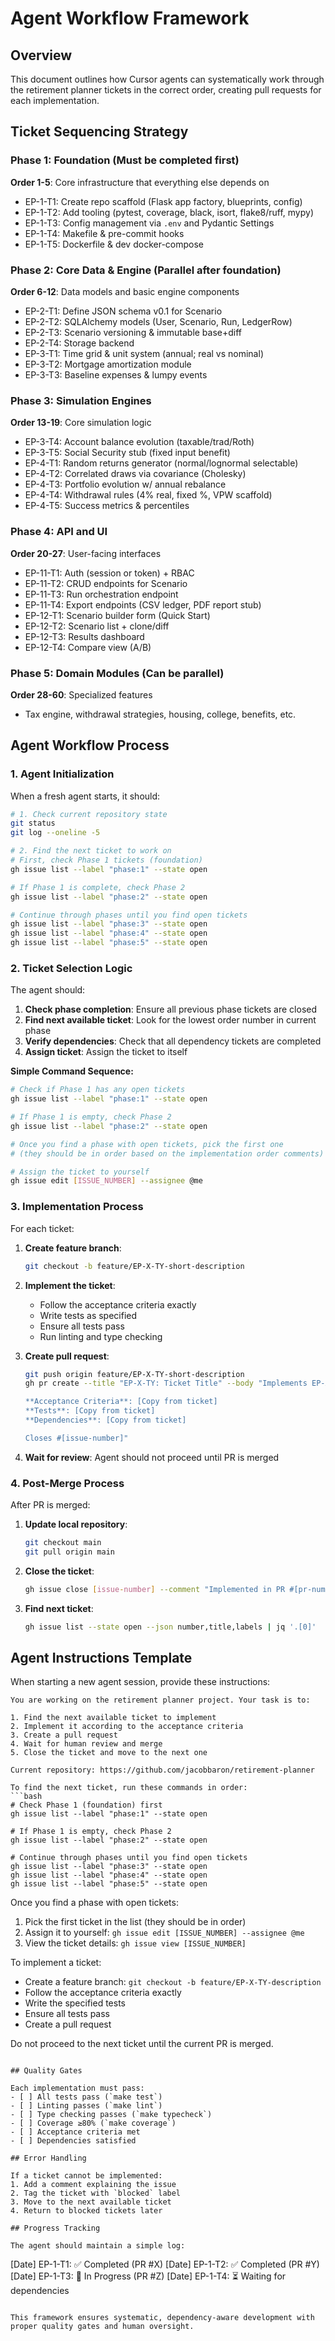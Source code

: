 # Agent Workflow Framework

## Overview
This document outlines how Cursor agents can systematically work through the retirement planner tickets in the correct order, creating pull requests for each implementation.

## Ticket Sequencing Strategy

### Phase 1: Foundation (Must be completed first)
**Order 1-5**: Core infrastructure that everything else depends on
- EP-1-T1: Create repo scaffold (Flask app factory, blueprints, config)
- EP-1-T2: Add tooling (pytest, coverage, black, isort, flake8/ruff, mypy)
- EP-1-T3: Config management via `.env` and Pydantic Settings
- EP-1-T4: Makefile & pre-commit hooks
- EP-1-T5: Dockerfile & dev docker-compose

### Phase 2: Core Data & Engine (Parallel after foundation)
**Order 6-12**: Data models and basic engine components
- EP-2-T1: Define JSON schema v0.1 for Scenario
- EP-2-T2: SQLAlchemy models (User, Scenario, Run, LedgerRow)
- EP-2-T3: Scenario versioning & immutable base+diff
- EP-2-T4: Storage backend
- EP-3-T1: Time grid & unit system (annual; real vs nominal)
- EP-3-T2: Mortgage amortization module
- EP-3-T3: Baseline expenses & lumpy events

### Phase 3: Simulation Engines
**Order 13-19**: Core simulation logic
- EP-3-T4: Account balance evolution (taxable/trad/Roth)
- EP-3-T5: Social Security stub (fixed input benefit)
- EP-4-T1: Random returns generator (normal/lognormal selectable)
- EP-4-T2: Correlated draws via covariance (Cholesky)
- EP-4-T3: Portfolio evolution w/ annual rebalance
- EP-4-T4: Withdrawal rules (4% real, fixed %, VPW scaffold)
- EP-4-T5: Success metrics & percentiles

### Phase 4: API and UI
**Order 20-27**: User-facing interfaces
- EP-11-T1: Auth (session or token) + RBAC
- EP-11-T2: CRUD endpoints for Scenario
- EP-11-T3: Run orchestration endpoint
- EP-11-T4: Export endpoints (CSV ledger, PDF report stub)
- EP-12-T1: Scenario builder form (Quick Start)
- EP-12-T2: Scenario list + clone/diff
- EP-12-T3: Results dashboard
- EP-12-T4: Compare view (A/B)

### Phase 5: Domain Modules (Can be parallel)
**Order 28-60**: Specialized features
- Tax engine, withdrawal strategies, housing, college, benefits, etc.

## Agent Workflow Process

### 1. Agent Initialization
When a fresh agent starts, it should:

```bash
# 1. Check current repository state
git status
git log --oneline -5

# 2. Find the next ticket to work on
# First, check Phase 1 tickets (foundation)
gh issue list --label "phase:1" --state open

# If Phase 1 is complete, check Phase 2
gh issue list --label "phase:2" --state open

# Continue through phases until you find open tickets
gh issue list --label "phase:3" --state open
gh issue list --label "phase:4" --state open
gh issue list --label "phase:5" --state open
```

### 2. Ticket Selection Logic
The agent should:
1. **Check phase completion**: Ensure all previous phase tickets are closed
2. **Find next available ticket**: Look for the lowest order number in current phase
3. **Verify dependencies**: Check that all dependency tickets are completed
4. **Assign ticket**: Assign the ticket to itself

**Simple Command Sequence:**
```bash
# Check if Phase 1 has any open tickets
gh issue list --label "phase:1" --state open

# If Phase 1 is empty, check Phase 2
gh issue list --label "phase:2" --state open

# Once you find a phase with open tickets, pick the first one
# (they should be in order based on the implementation order comments)

# Assign the ticket to yourself
gh issue edit [ISSUE_NUMBER] --assignee @me
```

### 3. Implementation Process
For each ticket:

1. **Create feature branch**:
   ```bash
   git checkout -b feature/EP-X-TY-short-description
   ```

2. **Implement the ticket**:
   - Follow the acceptance criteria exactly
   - Write tests as specified
   - Ensure all tests pass
   - Run linting and type checking

3. **Create pull request**:
   ```bash
   git push origin feature/EP-X-TY-short-description
   gh pr create --title "EP-X-TY: Ticket Title" --body "Implements EP-X-TY

   **Acceptance Criteria**: [Copy from ticket]
   **Tests**: [Copy from ticket]
   **Dependencies**: [Copy from ticket]

   Closes #[issue-number]"
   ```

4. **Wait for review**: Agent should not proceed until PR is merged

### 4. Post-Merge Process
After PR is merged:

1. **Update local repository**:
   ```bash
   git checkout main
   git pull origin main
   ```

2. **Close the ticket**:
   ```bash
   gh issue close [issue-number] --comment "Implemented in PR #[pr-number]"
   ```

3. **Find next ticket**:
   ```bash
   gh issue list --state open --json number,title,labels | jq '.[0]'
   ```

## Agent Instructions Template

When starting a new agent session, provide these instructions:

```
You are working on the retirement planner project. Your task is to:

1. Find the next available ticket to implement
2. Implement it according to the acceptance criteria
3. Create a pull request
4. Wait for human review and merge
5. Close the ticket and move to the next one

Current repository: https://github.com/jacobbaron/retirement-planner

To find the next ticket, run these commands in order:
```bash
# Check Phase 1 (foundation) first
gh issue list --label "phase:1" --state open

# If Phase 1 is empty, check Phase 2
gh issue list --label "phase:2" --state open

# Continue through phases until you find open tickets
gh issue list --label "phase:3" --state open
gh issue list --label "phase:4" --state open
gh issue list --label "phase:5" --state open
```

Once you find a phase with open tickets:
1. Pick the first ticket in the list (they should be in order)
2. Assign it to yourself: `gh issue edit [ISSUE_NUMBER] --assignee @me`
3. View the ticket details: `gh issue view [ISSUE_NUMBER]`

To implement a ticket:
- Create a feature branch: `git checkout -b feature/EP-X-TY-description`
- Follow the acceptance criteria exactly
- Write the specified tests
- Ensure all tests pass
- Create a pull request

Do not proceed to the next ticket until the current PR is merged.
```

## Quality Gates

Each implementation must pass:
- [ ] All tests pass (`make test`)
- [ ] Linting passes (`make lint`)
- [ ] Type checking passes (`make typecheck`)
- [ ] Coverage ≥80% (`make coverage`)
- [ ] Acceptance criteria met
- [ ] Dependencies satisfied

## Error Handling

If a ticket cannot be implemented:
1. Add a comment explaining the issue
2. Tag the ticket with `blocked` label
3. Move to the next available ticket
4. Return to blocked tickets later

## Progress Tracking

The agent should maintain a simple log:
```
[Date] EP-1-T1: ✅ Completed (PR #X)
[Date] EP-1-T2: ✅ Completed (PR #Y)
[Date] EP-1-T3: 🔄 In Progress (PR #Z)
[Date] EP-1-T4: ⏳ Waiting for dependencies
```

This framework ensures systematic, dependency-aware development with proper quality gates and human oversight.

